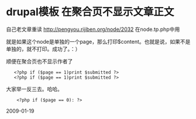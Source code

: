 # drupal模板 在聚合页不显示文章正文


自己老文章重读
http://pengyou.rijiben.org/node/2032
在node.tp.php中用

就是如果这个node是单独的一个page，那么打印$content。也就是说，如果不是单独的，就不打印。成功了。：）

顺便在聚合页也不显示作者了

       <?php if ($page == 1)print $submitted ?>
       <?php if ($page == 1)print $submitted ?>

大家举一反三去。哈哈。

        <?php if ($page == 0): ?>

2009-01-19
